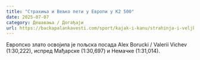 ```yaml
---
title: "Страхиња и Вељко пети у Европи у К2 500"
date: 2025-07-07
category: Дешавања / Догађаји
url: https://backapalankavesti.com/sport/kajak-i-kanu/strahinja-i-veljko-peti-u-evropi-u-k2-500/
---
```


Европско злато освојила је пољска посада Alex Borucki / Valerii Vichev (1:30,222), испред Мађарске (1:30,697) и Немачке (1:31,014).
